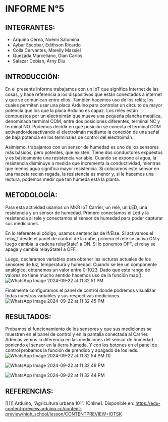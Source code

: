 # INFORME N°5 

## INTEGRANTES: 
- Arquiño Cerna, Noemi Salomina
- Aybar Escobar, Edithson Ricardo
- Colla Cervantes, Marelly Massiel
- Quezada Marceliano, Gian Carlos
- Salazar Cobian, Arny Eliu

## INTRODUCCIÓN: 
En el presente informe trabajamos con un IoT que significa Internet de las cosas, y hace referencia a los dispositivos que están conectados a internet y que se comunican entre ellos. También hacemos uso de los relés; los cuales permiten usar una placa Arduino para controlar un circuito de mayor potencia que los que la placa Arduino es capaz. Los relés están compuestos por un electroimán que mueve una pequeña plancha metálica, denominada terminal COM, entre dos posiciones diferentes; terminal NC y terminal NO. Podemos decidir en qué posición se conecta el terminal COM activando/desactivando el electroimán mediante la conexión de una señal de baja potencia en los terminales de control del electroimán.

Asimismo, trabajamos con un sensor de humedad es uno de los sensores más básicos, pero potentes, que existen. Tiene dos conductores expuestos y es básicamente una resistencia variable. Cuando se expone al agua, la resistencia disminuye a medida que incrementa la conductividad, mientras que menos agua significa mayor resistencia. Si colocamos este sensor en una maceta recien regada, la resistencia es menor y, si le hacemos una lectura, podemos medir qué tan húmeda está la planta.

## METODOLOGÍA:
Para esta actividad usamos un MKR IoT Carrier, un relé, un LED, una resistencia y un sensor de humedad. Primero conectamos el Led y la resistencia al rele y conectamos el sensor de humedad para poder capturar sus mediciones.

En lo referente al código, usamos sentencias de If/Else. Si activamos el relay_1 desde el panel de control de la nube, primero el relé se activa ON y luego cambia la cadena relayState1 a ON. Si lo ponemos OFF, el relay se apaga y cambia relayState1 a OFF. 

Luego, declaramos variables para obtener las lecturas actuales de los sensores de luz, temperatura y humedad. Cuando se lee un componente analógico, obtenemos un valor entre 0-1023. Dado que este rango de valores no tiene mucho sentido hacemos uso de la función map().
![WhatsApp Image 2024-09-22 at 11 32 51 PM](https://github.com/user-attachments/assets/e0cf9715-97fe-498e-89e5-91aa1675360d)

Finalmente configuramos el panel de control donde podremos visualizar todas nuestras variables y sus respectivas mediciones.
![WhatsApp Image 2024-09-22 at 11 32 45 PM](https://github.com/user-attachments/assets/aa0ce533-7128-457e-8bd6-50fc6b796c0e)


## RESULTADOS:
Probamos el funcionamiento de los sensores y que sus mediciones se muestren en el panel de control y en la pantalla conectada al Carrier. Además vemos la diferencia en las mediciones del sensor de humedad poniendo el sensor en la tierra húmeda. Y con los botones en el panel de control probamos la función de prendido y apagado de los leds.
![WhatsApp Image 2024-09-22 at 11 32 54 PM (1)](https://github.com/user-attachments/assets/b931383c-4232-44bd-bef8-9066c4758fec)

![WhatsApp Image 2024-09-22 at 11 32 49 PM](https://github.com/user-attachments/assets/96f99bcc-4085-4114-922d-27200516386f)

![WhatsApp Image 2024-09-22 at 11 32 44 PM](https://github.com/user-attachments/assets/d26a73e2-dc2e-446d-a801-271addcad7d3)


## REFERENCIAS:
[[1]] Arduino, “Agricultura urbana 101”. [Online]. Disponible en: https://edu-content-preview.arduino.cc/content-preview/high_school/lesson/CONTENTPREVIEW+IOTSK
